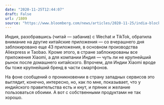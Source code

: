 ```yaml
---
date: "2020-11-25T12:44:07"
draft: False
url: /1809
source: "https://www.bloomberg.com/news/articles/2020-11-25/india-blocks-several-alibaba-apps-in-widening-chinese-blacklist"
---
```


Индия, разобравшись (читай — забанив) с Wechat и TikTok, обратила внимание на другие китайские приложения — со вчерашнего дня заблокировано еще 43 приложения, в основном производства Aliexpress и Taobao. Кроме этого, в стране заблокированы все приложения Xiaomi, а для компании Индия — чуть ли не крупнейший рынок после домашнего китайского. Впрочем, для Индии Xiaomi вроде бы тоже крупнейший бренд в части смартфонов.

На фоне сообщений о проникновении в страну западных сервисов это выглядит, конечно, интересно, но, как по мне, показывает, что у индийского правительства есть и кнут, и пряник и желание пользоваться обоими. А вот с собственными продуктами не так хорошо.
